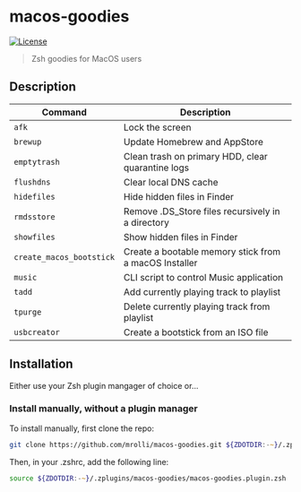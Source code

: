 # macos-goodies

[![License](https://img.shields.io/badge/license-MIT-007EC7)](/LICENSE)

> Zsh goodies for MacOS users

## Description

| Command                  | Description                                           |
| ------------------------ | ----------------------------------------------------- |
| `afk`                    | Lock the screen                                       |
| `brewup`                 | Update Homebrew and AppStore                          |
| `emptytrash`             | Clean trash on primary HDD, clear quarantine logs     |
| `flushdns`               | Clear local DNS cache                                 |
| `hidefiles`              | Hide hidden files in Finder                           |
| `rmdsstore`              | Remove .DS_Store files recursively in a directory     |
| `showfiles`              | Show hidden files in Finder                           |
| `create_macos_bootstick` | Create a bootable memory stick from a macOS Installer |
| `music`                  | CLI script to control Music application               |
| `tadd`                   | Add currently playing track to playlist               |
| `tpurge`                 | Delete currently playing track from playlist          |
| `usbcreator`             | Create a bootstick from an ISO file                   |

## Installation

Either use your Zsh plugin mangager of choice or...

### Install manually, without a plugin manager

To install manually, first clone the repo:

```zsh
git clone https://github.com/mrolli/macos-goodies.git ${ZDOTDIR:-~}/.zplugins/macos-goodies
```

Then, in your .zshrc, add the following line:

```zsh
source ${ZDOTDIR:-~}/.zplugins/macos-goodies/macos-goodies.plugin.zsh
```
